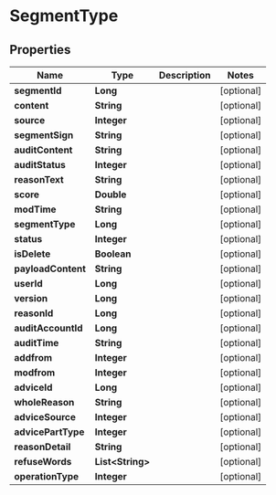 

# SegmentType


## Properties

Name | Type | Description | Notes
------------ | ------------- | ------------- | -------------
**segmentId** | **Long** |  |  [optional]
**content** | **String** |  |  [optional]
**source** | **Integer** |  |  [optional]
**segmentSign** | **String** |  |  [optional]
**auditContent** | **String** |  |  [optional]
**auditStatus** | **Integer** |  |  [optional]
**reasonText** | **String** |  |  [optional]
**score** | **Double** |  |  [optional]
**modTime** | **String** |  |  [optional]
**segmentType** | **Long** |  |  [optional]
**status** | **Integer** |  |  [optional]
**isDelete** | **Boolean** |  |  [optional]
**payloadContent** | **String** |  |  [optional]
**userId** | **Long** |  |  [optional]
**version** | **Long** |  |  [optional]
**reasonId** | **Long** |  |  [optional]
**auditAccountId** | **Long** |  |  [optional]
**auditTime** | **String** |  |  [optional]
**addfrom** | **Integer** |  |  [optional]
**modfrom** | **Integer** |  |  [optional]
**adviceId** | **Long** |  |  [optional]
**wholeReason** | **String** |  |  [optional]
**adviceSource** | **Integer** |  |  [optional]
**advicePartType** | **Integer** |  |  [optional]
**reasonDetail** | **String** |  |  [optional]
**refuseWords** | **List&lt;String&gt;** |  |  [optional]
**operationType** | **Integer** |  |  [optional]




